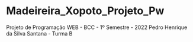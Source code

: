# Madeireira_Xopoto_Projeto_Pw
Projeto de Programação WEB - BCC - 1º Semestre - 2022
Pedro Henrique da Silva Santana - Turma B
